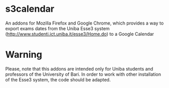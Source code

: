 s3calendar
==========

An addons for Mozilla Firefox and Google Chrome, which provides a way to export exams dates from the Uniba Esse3 system (http://www.studenti.ict.uniba.it/esse3/Home.do) to a Google Calendar

Warning
=======
Please, note that this addons are intended only for Uniba students and professors of the University of Bari. In order to work with other installation of the Esse3 system, the code should be adapted.
